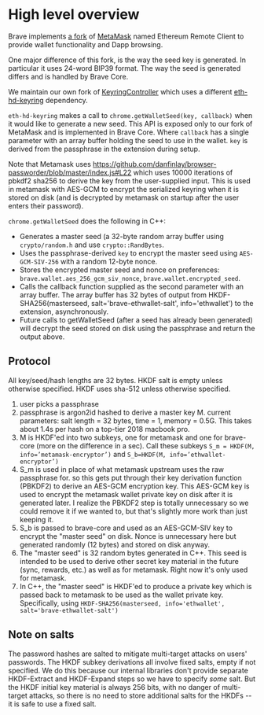 # High level overview

Brave implements [a fork](https://github.com/brave/ethereum-remote-client) of [MetaMask](https://github.com/MetaMask/metamask-extension) named Ethereum Remote Client to provide wallet functionality and Dapp browsing.

One major difference of this fork, is the way the seed key is generated. In particular it uses 24-word BIP39 format. The way the seed is generated differs and is handled by Brave Core.

We maintain our own fork of [KeyringController](https://github.com/brave/KeyringController) which uses a different [eth-hd-keyring](https://github.com/brave/eth-hd-keyring) dependency.

`eth-hd-keyring` makes a call to `chrome.getWalletSeed(key, callback)` when it would like to generate a new seed.
This API is exposed only to our fork of MetaMask and is implemented in Brave Core.  Where `callback` has a single parameter with an array buffer holding the seed to use in the wallet. `key` is derived from the passphrase in the extension during setup.

Note that Metamask uses https://github.com/danfinlay/browser-passworder/blob/master/index.js#L22 which uses 10000 iterations of pbkdf2 sha256 to derive the key from the user-supplied input. This is used in metamask with AES-GCM to encrypt the serialized keyring when it is stored on disk (and is decrypted by metamask on startup after the user enters their password).

`chrome.getWalletSeed` does the following in C++:

- Generates a master seed (a 32-byte random array buffer using `crypto/random.h` and use `crypto::RandBytes`.
- Uses the passphrase-derived `key` to encrypt the master seed using `AES-GCM-SIV-256` with a random 12-byte nonce.
- Stores the encrypted master seed and nonce on preferences: `brave.wallet.aes_256_gcm_siv_nonce`, `brave.wallet.encrypted_seed`.
- Calls the callback function supplied as the second parameter with an array buffer. The array buffer has 32 bytes of output from HKDF-SHA256(masterseed, salt='brave-ethwallet-salt', info='ethwallet') to the extension, asynchronously.
- Future calls to getWalletSeed (after a seed has already been generated) will decrypt the seed stored on disk using the passphrase and return the output above.


## Protocol

All key/seed/hash lengths are 32 bytes. HKDF salt is empty unless otherwise specified. HKDF uses sha-512 unless otherwise specified.

1. user picks a passphrase
2. passphrase is argon2id hashed to derive a master key M. current parameters: salt length = 32 bytes, time = 1, memory = 0.5G. This takes about 1.4s per hash on a top-tier 2018 macbook pro.
3. M is HKDF'ed into two subkeys, one for metamask and one for brave-core (more on the difference in a sec). Call these subkeys `S_m = HKDF(M, info=’metamask-encryptor’)` and `S_b=HKDF(M, info=’ethwallet-encryptor’)`
4. S_m is used in place of what metamask upstream uses the raw passphrase for. so this gets put through their key derivation function (PBKDF2) to derive an AES-GCM encryption key. This AES-GCM key is used to encrypt the metamask wallet private key on disk after it is generated later. I realize the PBKDF2 step is totally unnecessary so we could remove it if we wanted to, but that's slightly more work than just keeping it.
5. S_b is passed to brave-core and used as an AES-GCM-SIV key to encrypt the "master seed" on disk. Nonce is unnecessary here but generated randomly (12 bytes) and stored on disk anyway.
6. The "master seed" is 32 random bytes generated in C++. This seed is intended to be used to derive other secret key material in the future (sync, rewards, etc.) as well as for metamask. Right now it's only used for metamask.
7. In C++, the "master seed" is HKDF'ed to produce a private key which is passed back to metamask to be used as the wallet private key. Specifically, using `HKDF-SHA256(masterseed, info='ethwallet', salt='brave-ethwallet-salt')` 

## Note on salts

The password hashes are salted to mitigate multi-target attacks on users' passwords.  The HKDF subkey derivations all involve fixed salts, empty if not specified.  We do this because our internal libraries don't provide separate HKDF-Extract and HKDF-Expand steps so we have to specify _some_ salt.  But the HKDF initial key material is always 256 bits, with no danger of multi-target attacks, so there is no need to store additional salts for the HKDFs -- it is safe to use a fixed salt.